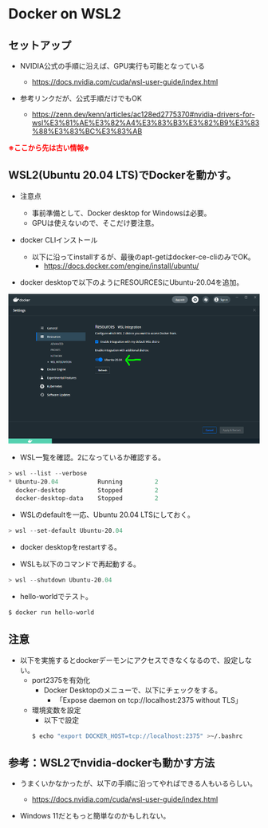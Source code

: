 # Docker on WSL2

## セットアップ

- NVIDIA公式の手順に沿えば、GPU実行も可能となっている
  - https://docs.nvidia.com/cuda/wsl-user-guide/index.html

- 参考リンクだが、公式手順だけでもOK
  - https://zenn.dev/kenn/articles/ac128ed2775370#nvidia-drivers-for-wsl%E3%81%AE%E3%82%A4%E3%83%B3%E3%82%B9%E3%83%88%E3%83%BC%E3%83%AB


__<span style="color: red; ">※ここから先は古い情報※</span>__

## WSL2(Ubuntu 20.04 LTS)でDockerを動かす。

- 注意点
  - 事前準備として、Docker desktop for Windowsは必要。
  - GPUは使えないので、そこだけ要注意。

- docker CLIインストール
  - 以下に沿ってinstallするが、最後のapt-getはdocker-ce-cliのみでOK。
    - https://docs.docker.com/engine/install/ubuntu/

- docker desktopで以下のようにRESOURCESにUbuntu-20.04を追加。

<img height="300" src="./figures/fig001.png">

- WSL一覧を確認。2になっているか確認する。
```powershell
> wsl --list --verbose
* Ubuntu-20.04           Running         2
  docker-desktop         Stopped         2
  docker-desktop-data    Stopped         2
```

- WSLのdefaultを一応、Ubuntu 20.04 LTSにしておく。
```powershell
> wsl --set-default Ubuntu-20.04
```

- docker desktopをrestartする。

- WSLも以下のコマンドで再起動する。
```powershell
> wsl --shutdown Ubuntu-20.04
```

- hello-worldでテスト。
```sh
$ docker run hello-world
```

## 注意

- 以下を実施するとdockerデーモンにアクセスできなくなるので、設定しない。
  - port2375を有効化
    - Docker Desktopのメニューで、以下にチェックをする。
      - 「Expose daemon on tcp://localhost:2375 without TLS」
  - 環境変数を設定
    - 以下で設定
    ```sh
    $ echo "export DOCKER_HOST=tcp://localhost:2375" >~/.bashrc
    ```

## 参考：WSL2でnvidia-dockerも動かす方法

- うまくいかなかったが、以下の手順に沿ってやればできる人もいるらしい。
  - https://docs.nvidia.com/cuda/wsl-user-guide/index.html

- Windows 11だともっと簡単なのかもしれない。
